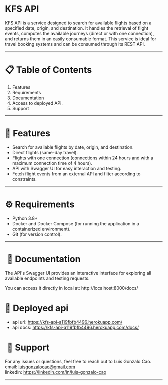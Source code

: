 # KFS API

KFS API is a service designed to search for available flights based on a specified date, origin, and destination. It handles the retrieval of flight events, computes the available journeys (direct or with one connection), and returns them in an easily consumable format. This service is ideal for travel booking systems and can be consumed through its REST API.

---

# 📋 Table of Contents

1. Features
2. Requirements
3. Documentation
4. Access to deployed API.
5. Support

---

# 🚀 Features

- Search for available flights by date, origin, and destination.
- Direct flights (same-day travel).
- Flights with one connection (connections within 24 hours and with a maximum connection time of 4 hours).
- API with Swagger UI for easy interaction and testing.
- Fetch flight events from an external API and filter according to constraints.

---

# ⚙️ Requirements
- Python 3.8+
- Docker and Docker Compose (for running the application in a containerized environment).
- Git (for version control).

---

#  📝 Documentation

The API's Swagger UI provides an interactive interface for exploring all available endpoints and testing requests.

You can access it directly in local at: http://localhost:8000/docs/


# 🚀 Deployed api
-  api url: https://kfs-api-a119fbfb4496.herokuapp.com/
- api docs: https://kfs-api-a119fbfb4496.herokuapp.com/docs/


#  📧 Support
For any issues or questions, feel free to reach out to Luis Gonzalo Cao.        
email: luisgonzalocao@gmail.com           
linkedin: https://linkedin.com/in/luis-gonzalo-cao

---